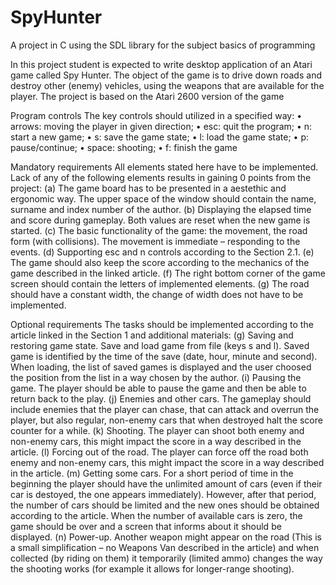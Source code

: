 # SpyHunter
A project in C using the SDL library for the subject basics of programming

In this project student is expected to write desktop application of an Atari game called Spy Hunter. The
object of the game is to drive down roads and destroy other (enemy) vehicles, using the weapons that are
available for the player. The project is based on the Atari 2600 version of the game

 Program controls
The key controls should utilized in a specified way:
• arrows: moving the player in given direction;
• esc: quit the program;
• n: start a new game;
• s: save the game state;
• l: load the game state;
• p: pause/continue;
• space: shooting;
• f: finish the game

Mandatory requirements
All elements stated here have to be implemented. Lack of any of the following elements results in gaining 0
points from the project:
(a) The game board has to be presented in a aestethic and ergonomic way. The upper space of the window
should contain the name, surname and index number of the author.
(b) Displaying the elapsed time and score during gameplay. Both values are reset when the new game is
started.
(c) The basic functionality of the game: the movement, the road form (with collisions). The movement is
immediate – responding to the events.
(d) Supporting esc and n controls according to the Section 2.1.
(e) The game should also keep the score according to the mechanics of the game described in the linked
article.
(f) The right bottom corner of the game screen should contain the letters of implemented elements.
(g) The road should have a constant width, the change of width does not have to be implemented.

Optional requirements
The tasks should be implemented according to the article linked in the Section 1 and additional materials:
(g) Saving and restoring game state. Save and load game from file (keys s and l). Saved game
is identified by the time of the save (date, hour, minute and second). When loading, the list of saved
games is displayed and the user choosed the position from the list in a way chosen by the author.
(i) Pausing the game. The player should be able to pause the game and then be able to return back
to the play.
(j) Enemies and other cars. The gameplay should include enemies that the player can chase, that
can attack and overrun the player, but also regular, non-enemy cars that when destroyed halt the score
counter for a while.
(k) Shooting. The player can shoot both enemy and non-enemy cars, this might impact the score in
a way described in the article.
(l) Forcing out of the road. The player can force off the road both enemy and non-enemy cars, this
might impact the score in a way described in the article.
(m) Getting some cars. For a short period of time in the beginning the player should have the unlimited
amount of cars (even if their car is destoyed, the one appears immediately). However, after that period,
the number of cars should be limited and the new ones should be obtained according to the article.
When the number of available cars is zero, the game should be over and a screen that informs about
it should be displayed.
(n) Power-up. Another weapon might appear on the road (This is a small simplification – no Weapons Van described in the article) and when collected (by riding on them) it temporarily (limited ammo)
changes the way the shooting works (for example it allows for longer-range shooting).
